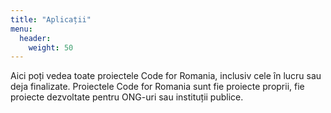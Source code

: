 ```yaml
---
title: "Aplicații"
menu:
  header:
    weight: 50
---
```

Aici poți vedea toate proiectele Code for Romania, inclusiv cele în lucru sau deja finalizate. Proiectele Code for Romania sunt fie proiecte proprii, fie proiecte dezvoltate pentru ONG-uri sau instituții publice.

